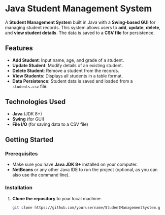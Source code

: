 # Java Student Management System

A **Student Management System** built in Java with a **Swing-based GUI** for managing student records. This system allows users to **add**, **update**, **delete**, and **view student details**. The data is saved to a **CSV file** for persistence.

## Features

- **Add Student**: Input name, age, and grade of a student.
- **Update Student**: Modify details of an existing student.
- **Delete Student**: Remove a student from the records.
- **View Students**: Displays all students in a table format.
- **Data Persistence**: Student data is saved and loaded from a `students.csv` file.

## Technologies Used

- **Java** (JDK 8+)
- **Swing** (for GUI)
- **File I/O** (for saving data to a CSV file)

## Getting Started

### Prerequisites

- Make sure you have **Java JDK 8+** installed on your computer.
- **NetBeans** or any other Java IDE to run the project (optional, as you can also use the command line).

### Installation

1. **Clone the repository** to your local machine:
   ```bash
   git clone https://github.com/yourusername/StudentManagementSystem.git
